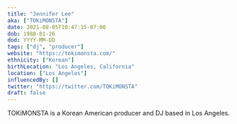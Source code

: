 ```yaml
---
title: "Jennifer Lee"
aka: ["TOKiMONSTA"]
date: 2021-08-05T10:47:15-07:00
dob: 1988-01-26
dod: YYYY-MM-DD
tags: ["dj", "producer"]
website: "https://tokimonsta.com/"
ethnicity: ["Korean"]
birthLocation: "Los Angeles, California"
location: ["Los Angeles"]
influencedBy: []
twitter: "https://twitter.com/TOKiMONSTA"
draft: false
---
```


TOKiMONSTA is a Korean American producer and DJ based in Los Angeles.
